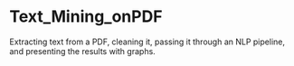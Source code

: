 # Text_Mining_onPDF
Extracting text from a PDF, cleaning it, passing it through an NLP pipeline, and presenting the results with graphs.
